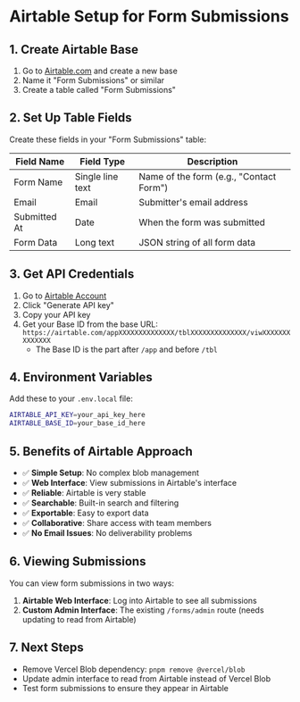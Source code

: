 # Airtable Setup for Form Submissions

## 1. Create Airtable Base

1. Go to [Airtable.com](https://airtable.com) and create a new base
2. Name it "Form Submissions" or similar
3. Create a table called "Form Submissions"

## 2. Set Up Table Fields

Create these fields in your "Form Submissions" table:

| Field Name   | Field Type       | Description                             |
| ------------ | ---------------- | --------------------------------------- |
| Form Name    | Single line text | Name of the form (e.g., "Contact Form") |
| Email        | Email            | Submitter's email address               |
| Submitted At | Date             | When the form was submitted             |
| Form Data    | Long text        | JSON string of all form data            |

## 3. Get API Credentials

1. Go to [Airtable Account](https://airtable.com/account)
2. Click "Generate API key"
3. Copy your API key
4. Get your Base ID from the base URL: `https://airtable.com/appXXXXXXXXXXXXXX/tblXXXXXXXXXXXXXX/viwXXXXXXXXXXXXXX`
   - The Base ID is the part after `/app` and before `/tbl`

## 4. Environment Variables

Add these to your `.env.local` file:

```bash
AIRTABLE_API_KEY=your_api_key_here
AIRTABLE_BASE_ID=your_base_id_here
```

## 5. Benefits of Airtable Approach

- ✅ **Simple Setup**: No complex blob management
- ✅ **Web Interface**: View submissions in Airtable's interface
- ✅ **Reliable**: Airtable is very stable
- ✅ **Searchable**: Built-in search and filtering
- ✅ **Exportable**: Easy to export data
- ✅ **Collaborative**: Share access with team members
- ✅ **No Email Issues**: No deliverability problems

## 6. Viewing Submissions

You can view form submissions in two ways:

1. **Airtable Web Interface**: Log into Airtable to see all submissions
2. **Custom Admin Interface**: The existing `/forms/admin` route (needs updating to read from Airtable)

## 7. Next Steps

- Remove Vercel Blob dependency: `pnpm remove @vercel/blob`
- Update admin interface to read from Airtable instead of Vercel Blob
- Test form submissions to ensure they appear in Airtable
